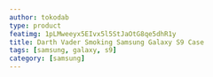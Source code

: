 ```yaml
---
author: tokodab
type: product
featimg: 1pLMweeyx5EIvx5l5StJaOtG8qe5dhR1y
title: Darth Vader Smoking Samsung Galaxy S9 Case
tags: [samsung, galaxy, s9]
category: [samsung]
---
```

